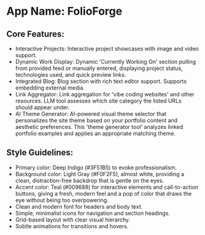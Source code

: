 # **App Name**: FolioForge

## Core Features:

- Interactive Projects: Interactive project showcases with image and video support.
- Dynamic Work Display: Dynamic 'Currently Working On' section pulling from provided feed or manually entered, displaying project status, technologies used, and quick preview links.
- Integrated Blog: Blog section with rich text editor support. Supports embedding external media.
- Link Aggregator: Link aggregation for 'vibe coding websites' and other resources. LLM tool assesses which site category the listed URLs should appear under.
- AI Theme Generator: AI-powered visual theme selector that personalizes the site theme based on your portfolio content and aesthetic preferences. This 'theme generator tool' analyzes linked portfolio examples and applies an appropriate matching theme.

## Style Guidelines:

- Primary color: Deep Indigo (#3F51B5) to evoke professionalism.
- Background color: Light Gray (#F0F2F5), almost white, providing a clean, distraction-free backdrop that is gentle on the eyes.
- Accent color: Teal (#009688) for interactive elements and call-to-action buttons, giving a fresh, modern feel and a pop of color that draws the eye without being too overpowering.
- Clean and modern font for headers and body text.
- Simple, minimalist icons for navigation and section headings.
- Grid-based layout with clear visual hierarchy.
- Subtle animations for transitions and hovers.